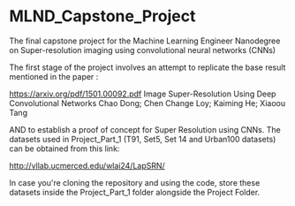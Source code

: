 # MLND_Capstone_Project
The final capstone project for the Machine Learning Engineer Nanodegree on Super-resolution imaging using convolutional neural networks (CNNs)


The first stage of the project involves an attempt to replicate the base result mentioned in the paper :

https://arxiv.org/pdf/1501.00092.pdf 
Image Super-Resolution Using Deep Convolutional Networks 
Chao Dong; Chen Change Loy; Kaiming He; Xiaoou Tang

AND to establish a proof of concept for Super Resolution using CNNs. The datasets used in Project_Part_1 (T91, Set5, Set 14 and Urban100 datasets) can be obtained from this link: 

http://vllab.ucmerced.edu/wlai24/LapSRN/

In case you're cloning the repository and using the code, store these datasets inside the Project_Part_1 folder alongside the Project Folder.
